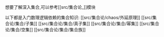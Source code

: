 
想要了解深入集合,可以参考[[src/集合论_]]模块




以下都是入门数理逻辑依赖的集合知识:
[[src/集合论/chaos/外延原理]]
[[src/集合论/集合/子集]]
[[src/集合论/集合/真子集]]
[[src/集合论/集合/幂集]]
[[src/集合论/集合/空集]]
[[src/集合论/集合/集合族]]


